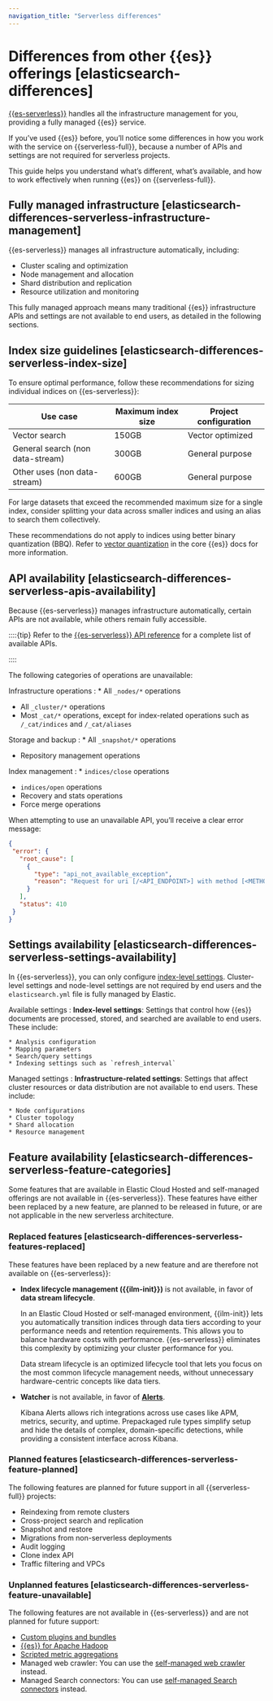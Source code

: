 ```yaml
---
navigation_title: "Serverless differences"
---
```


# Differences from other {{es}} offerings [elasticsearch-differences]


[{{es-serverless}}](../../../solutions/search.md) handles all the infrastructure management for you, providing a fully managed {{es}} service.

If you’ve used {{es}} before, you’ll notice some differences in how you work with the service on {{serverless-full}}, because a number of APIs and settings are not required for serverless projects.

This guide helps you understand what’s different, what’s available, and how to work effectively when running {{es}} on {{serverless-full}}.


## Fully managed infrastructure [elasticsearch-differences-serverless-infrastructure-management]

{{es-serverless}} manages all infrastructure automatically, including:

* Cluster scaling and optimization
* Node management and allocation
* Shard distribution and replication
* Resource utilization and monitoring

This fully managed approach means many traditional {{es}} infrastructure APIs and settings are not available to end users, as detailed in the following sections.


## Index size guidelines [elasticsearch-differences-serverless-index-size]

To ensure optimal performance, follow these recommendations for sizing individual indices on {{es-serverless}}:

| Use case | Maximum index size | Project configuration |
| --- | --- | --- |
| Vector search | 150GB | Vector optimized |
| General search (non data-stream) | 300GB | General purpose |
| Other uses (non data-stream) | 600GB | General purpose |

For large datasets that exceed the recommended maximum size for a single index, consider splitting your data across smaller indices and using an alias to search them collectively.

These recommendations do not apply to indices using better binary quantization (BBQ). Refer to [vector quantization](asciidocalypse://docs/elasticsearch/docs/reference/elasticsearch/mapping-reference/dense-vector.md#dense-vector-quantization) in the core {{es}} docs for more information.


## API availability [elasticsearch-differences-serverless-apis-availability]

Because {{es-serverless}} manages infrastructure automatically, certain APIs are not available, while others remain fully accessible.

::::{tip}
Refer to the [{{es-serverless}} API reference](https://www.elastic.co/docs/api/doc/elasticsearch-serverless) for a complete list of available APIs.

::::


The following categories of operations are unavailable:

Infrastructure operations
:   * All `_nodes/*` operations
* All `_cluster/*` operations
* Most `_cat/*` operations, except for index-related operations such as `/_cat/indices` and `/_cat/aliases`


Storage and backup
:   * All `_snapshot/*` operations
* Repository management operations


Index management
:   * `indices/close` operations
* `indices/open` operations
* Recovery and stats operations
* Force merge operations


When attempting to use an unavailable API, you’ll receive a clear error message:

```json
{
 "error": {
   "root_cause": [
     {
       "type": "api_not_available_exception",
       "reason": "Request for uri [/<API_ENDPOINT>] with method [<METHOD>] exists but is not available when running in serverless mode"
     }
   ],
   "status": 410
 }
}
```


## Settings availability [elasticsearch-differences-serverless-settings-availability]

In {{es-serverless}}, you can only configure [index-level settings](asciidocalypse://docs/elasticsearch/docs/reference/elasticsearch/index-settings/index.md). Cluster-level settings and node-level settings are not required by end users and the `elasticsearch.yml` file is fully managed by Elastic.

Available settings
:   **Index-level settings**: Settings that control how {{es}} documents are processed, stored, and searched are available to end users. These include:

    * Analysis configuration
    * Mapping parameters
    * Search/query settings
    * Indexing settings such as `refresh_interval`


Managed settings
:   **Infrastructure-related settings**: Settings that affect cluster resources or data distribution are not available to end users. These include:

    * Node configurations
    * Cluster topology
    * Shard allocation
    * Resource management



## Feature availability [elasticsearch-differences-serverless-feature-categories]

Some features that are available in Elastic Cloud Hosted and self-managed offerings are not available in {{es-serverless}}. These features have either been replaced by a new feature, are planned to be released in future, or are not applicable in the new serverless architecture.


### Replaced features [elasticsearch-differences-serverless-features-replaced]

These features have been replaced by a new feature and are therefore not available on {{es-serverless}}:

* **Index lifecycle management ({{ilm-init}})** is not available, in favor of **data stream lifecycle**.

    In an Elastic Cloud Hosted or self-managed environment, {{ilm-init}} lets you automatically transition indices through data tiers according to your performance needs and retention requirements. This allows you to balance hardware costs with performance. {{es-serverless}} eliminates this complexity by optimizing your cluster performance for you.

    Data stream lifecycle is an optimized lifecycle tool that lets you focus on the most common lifecycle management needs, without unnecessary hardware-centric concepts like data tiers.

* **Watcher** is not available, in favor of [**Alerts**](../../../explore-analyze/alerts-cases/alerts.md#rules-alerts).

    Kibana Alerts allows rich integrations across use cases like APM, metrics, security, and uptime. Prepackaged rule types simplify setup and hide the details of complex, domain-specific detections, while providing a consistent interface across Kibana.



### Planned features [elasticsearch-differences-serverless-feature-planned]

The following features are planned for future support in all {{serverless-full}} projects:

* Reindexing from remote clusters
* Cross-project search and replication
* Snapshot and restore
* Migrations from non-serverless deployments
* Audit logging
* Clone index API
* Traffic filtering and VPCs

### Unplanned features [elasticsearch-differences-serverless-feature-unavailable]

The following features are not available in {{es-serverless}} and are not planned for future support:

* [Custom plugins and bundles](/deploy-manage/deploy/elastic-cloud/upload-custom-plugins-bundles.md)
* [{{es}} for Apache Hadoop](asciidocalypse://docs/elasticsearch-hadoop/docs/reference/ingestion-tools/elasticsearch-hadoop/elasticsearch-for-apache-hadoop.md)
* [Scripted metric aggregations](asciidocalypse://docs/elasticsearch/docs/reference/data-analysis/aggregations/search-aggregations-metrics-scripted-metric-aggregation.md)
* Managed web crawler: You can use the [self-managed web crawler](https://github.com/elastic/crawler) instead.
* Managed Search connectors: You can use [self-managed Search connectors](asciidocalypse://docs/elasticsearch/docs/reference/ingestion-tools/search-connectors/self-managed-connectors.md) instead.
